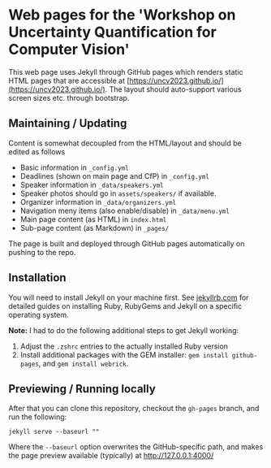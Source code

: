 # Web pages for the 'Workshop on Uncertainty Quantification for Computer Vision'

This web page uses Jekyll through GitHub pages which renders static HTML pages that are accessible at [https://uncv2023.github.io/](https://uncv2023.github.io/). The layout should auto-support various screen sizes etc. through bootstrap. 

## Maintaining / Updating

Content is somewhat decoupled from the HTML/layout and should be edited as follows

* Basic information in `_config.yml` 
* Deadlines (shown on main page and CfP) in `_config.yml` 
* Speaker information in `_data/speakers.yml`
* Speaker photos should go in `assets/speakers/` if available.
* Organizer information in `_data/organizers.yml`
* Navigation meny items (also enable/disable) in `_data/menu.yml`
* Main page content (as HTML) in `index.html`
* Sub-page content (as Markdown) in `_pages/`

The page is built and deployed through GitHub pages automatically on pushing to the repo.

## Installation
You will need to install Jekyll on your machine first. See [jekyllrb.com](https://jekyllrb.com/docs/installation/) for detailed guides on installing Ruby, RubyGems and Jekyll on a specific operating system. 

**Note:** I had to do the following additional steps to get Jekyll working:
1. Adjust the `.zshrc` entries to the actually installed Ruby version
2. Install additional packages with the GEM installer: `gem install github-pages`, and `gem install webrick`.


## Previewing / Running locally

 After that you can clone this repository, checkout the `gh-pages` branch, and run the following:

    jekyll serve --baseurl ""
    
Where the `--baseurl` option overwrites the GitHub-specific path, and makes the page preview available (typically) at http://127.0.0.1:4000/



